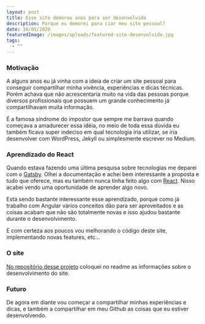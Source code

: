 ```yaml
---
layout: post
title: Esse site demorou anos para ser desenvolvido
description: Porque eu demorei para ciar meu site pessoal?
date: 16/05/2020
featuredImage: /images/uploads/featured-site-desenvolvido.jpg
tags:
  - ""
---
```

### Motivação

A alguns anos eu já vinha com a ideia de criar um site pessoal para conseguir compartilhar minha vivência, experiências e dicas técnicas. Porém achava que não acrescentaria muito na vida das pessoas porque diversos profissionais que possuem um grande conhecimento já compartilhavam muita informação.

É a famosa síndrome do impostor que sempre me barrava quando começava a amadurecer essa idéia, no meio de toda essa dúvida eu também ficava super indeciso em qual tecnologia iria utilizar, se iria desenvolver com WordPress, Jekyll ou simplesmente escrever no Medium.

### Aprendizado do React

Quando estava fazendo uma última pesquisa sobre tecnologias me deparei com o [Gatsby](https://www.gatsbyjs.org/). Olhei a documentação e achei bem interessante a proposta e tudo que oferece, mas eu também nunca tinha feito algo com [React](https://pt-br.reactjs.org/). Nisso acabei vendo uma oportunidade de aprender algo novo.

Está sendo bastante interessante esse aprendizado, porque como já trabalho com Angular vários conceitos dão para ser aproveitados e as coisas acabam que não são totalmente novas e isso ajudou bastante durante o desenvolvimento.

E com certeza aos poucos vou melhorando o código deste site, implementando novas features, etc...

### O site

[No repositório desse projeto](https://github.com/italogois/italogois.com) coloquei no readme as informações sobre o desenvolvimento do site.

### Futuro

De agora em diante vou começar a compartilhar minhas experiências e dicas, e também a compartilhar em meu Github as coisas que eu estiver desenvolvendo.
